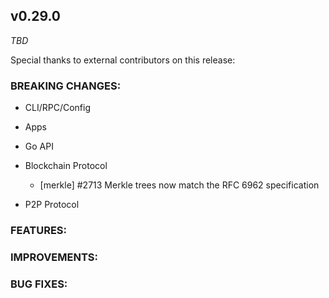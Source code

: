 ## v0.29.0

*TBD*

Special thanks to external contributors on this release:

### BREAKING CHANGES:

* CLI/RPC/Config

* Apps

* Go API

* Blockchain Protocol
  * [merkle] \#2713 Merkle trees now match the RFC 6962 specification

* P2P Protocol

### FEATURES:

### IMPROVEMENTS:

### BUG FIXES:

